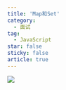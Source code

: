 ```yaml
---
title: 'Map和Set'
category:
  - 面试
tag:
  - JavaScript
star: false
sticky: false  
article: true
---
```


![](/images/javascript/Map和Set.png)

